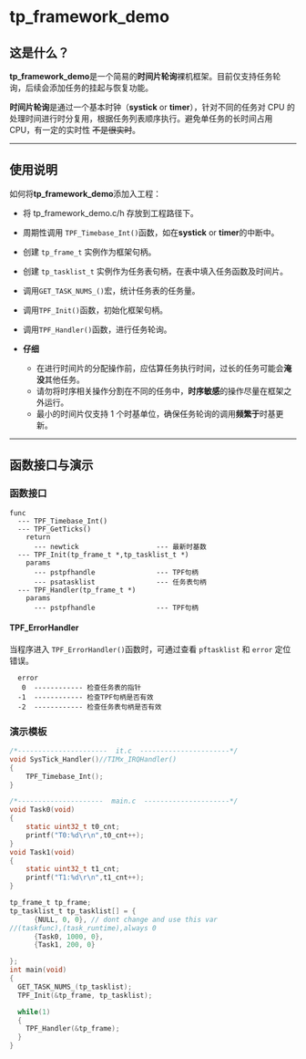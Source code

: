 # tp_framework_demo

## 这是什么？

**tp_framework_demo**是一个简易的**时间片轮询**裸机框架。目前仅支持任务轮询，后续会添加任务的挂起与恢复功能。

**时间片轮询**是通过一个基本时钟（**systick** or **timer**），针对不同的任务对 CPU 的处理时间进行时分复用，根据任务列表顺序执行。避免单任务的长时间占用 CPU，有一定的实时性 ~~不是很实时~~。

---

## 使用说明

如何将**tp_framework_demo**添加入工程：

- 将 tp_framework_demo.c/h 存放到工程路径下。

- 周期性调用 `TPF_Timebase_Int()`函数，如在**systick** or **timer**的中断中。

- 创建 `tp_frame_t` 实例作为框架句柄。

- 创建 `tp_tasklist_t` 实例作为任务表句柄，在表中填入任务函数及时间片。

- 调用`GET_TASK_NUMS_()`宏，统计任务表的任务量。

- 调用`TPF_Init()`函数，初始化框架句柄。

- 调用`TPF_Handler()`函数，进行任务轮询。

- **仔细**
  - 在进行时间片的分配操作前，应估算任务执行时间，过长的任务可能会**淹没**其他任务。
  - 请勿将时序相关操作分割在不同的任务中，**时序敏感**的操作尽量在框架之外运行。
  - 最小的时间片仅支持 1 个时基单位，确保任务轮询的调用**频繁于**时基更新。

---

## 函数接口与演示

### 函数接口

```
func
  --- TPF_Timebase_Int()
  --- TPF_GetTicks()
    return
      --- newtick                   --- 最新时基数
  --- TPF_Init(tp_frame_t *,tp_tasklist_t *)
    params
      --- pstpfhandle               --- TPF句柄
      --- psatasklist               --- 任务表句柄
  --- TPF_Handler(tp_frame_t *)
    params
      --- pstpfhandle               --- TPF句柄
```

#### TPF_ErrorHandler

当程序进入 `TPF_ErrorHandler()`函数时，可通过查看 `pftasklist` 和 `error` 定位错误。

```
  error
   0  ------------ 检查任务表的指针
  -1  ------------ 检查TPF句柄是否有效
  -2  ------------ 检查任务表句柄是否有效
```

### 演示模板

```C
/*----------------------  it.c  ----------------------*/
void SysTick_Handler()//TIMx_IRQHandler()
{
    TPF_Timebase_Int();
}

/*---------------------  main.c  ---------------------*/
void Task0(void)
{
    static uint32_t t0_cnt;
    printf("T0:%d\r\n",t0_cnt++);
}
void Task1(void)
{
    static uint32_t t1_cnt;
    printf("T1:%d\r\n",t1_cnt++);
}

tp_frame_t tp_frame;
tp_tasklist_t tp_tasklist[] = {
      {NULL, 0, 0}, // dont change and use this var
//(taskfunc),(task_runtime),always 0
      {Task0, 1000, 0},
      {Task1, 200, 0}

};
int main(void)
{
  GET_TASK_NUMS_(tp_tasklist);
  TPF_Init(&tp_frame, tp_tasklist);

  while(1)
  {
    TPF_Handler(&tp_frame);
  }
}
```
